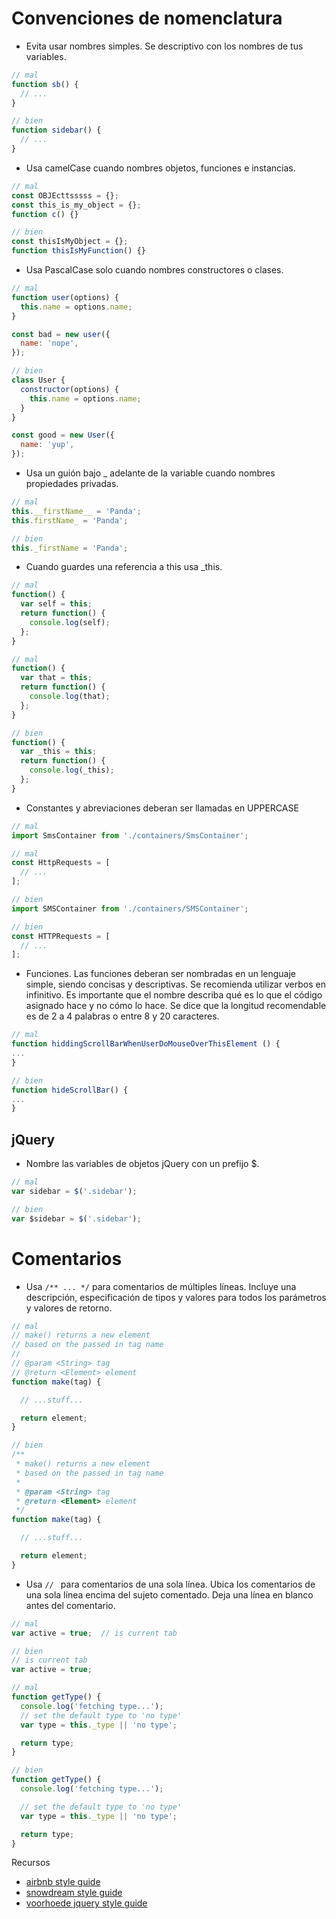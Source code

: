 #  Convenciones de nomenclatura
- Evita usar nombres simples. Se descriptivo con los nombres de tus variables.

```javascript
// mal
function sb() {
  // ...
}

// bien
function sidebar() {
  // ...
}
```
 
 
 - Usa camelCase cuando nombres objetos, funciones e instancias.
```javascript
// mal
const OBJEcttsssss = {};
const this_is_my_object = {};
function c() {}

// bien
const thisIsMyObject = {};
function thisIsMyFunction() {}
```

 - Usa PascalCase solo cuando nombres constructores o clases.

```javascript
// mal
function user(options) {
  this.name = options.name;
}

const bad = new user({
  name: 'nope',
});

// bien
class User {
  constructor(options) {
    this.name = options.name;
  }
}

const good = new User({
  name: 'yup',
});
```

- Usa un guión bajo _ adelante de la variable cuando nombres propiedades privadas.

```javascript
// mal
this.__firstName__ = 'Panda';
this.firstName_ = 'Panda';

// bien
this._firstName = 'Panda';
```

- Cuando guardes una referencia a this usa _this.
```javascript
// mal
function() {
  var self = this;
  return function() {
    console.log(self);
  };
}

// mal
function() {
  var that = this;
  return function() {
    console.log(that);
  };
}

// bien
function() {
  var _this = this;
  return function() {
    console.log(_this);
  };
}
```

- Constantes y abreviaciones deberan ser llamadas en UPPERCASE
```javascript
// mal
import SmsContainer from './containers/SmsContainer';

// mal
const HttpRequests = [
  // ...
];

// bien
import SMSContainer from './containers/SMSContainer';

// bien
const HTTPRequests = [
  // ...
];
```

- Funciones. Las funciones deberan ser nombradas en un lenguaje simple, siendo concisas y descriptivas. Se recomienda utilizar verbos en infinitivo. Es importante que el nombre describa qué es lo que el código asignado hace y no cómo lo hace. Se dice que la longitud recomendable es de 2 a 4 palabras o entre 8 y 20 caracteres.


```javascript
// mal
function hiddingScrollBarWhenUserDoMouseOverThisElement () {
...
}

// bien
function hideScrollBar() {
...
}
```


## jQuery
- Nombre las variables de objetos jQuery con un prefijo $.
```javascript
// mal
var sidebar = $('.sidebar');

// bien
var $sidebar = $('.sidebar'); 
```


# Comentarios
- Usa ```/** ... */``` para comentarios de múltiples líneas. Incluye una descripción, especificación de tipos y valores para todos los parámetros y valores de retorno.

```javascript
// mal
// make() returns a new element
// based on the passed in tag name
//
// @param <String> tag
// @return <Element> element
function make(tag) {

  // ...stuff...

  return element;
}

// bien
/**
 * make() returns a new element
 * based on the passed in tag name
 *
 * @param <String> tag
 * @return <Element> element
 */
function make(tag) {

  // ...stuff...

  return element;
}
```

- Usa ```// ``` para comentarios de una sola línea. Ubica los comentarios de una sola línea encima del sujeto comentado. Deja una línea en blanco antes del comentario. 

```javascript
// mal
var active = true;  // is current tab

// bien
// is current tab
var active = true;

// mal
function getType() {
  console.log('fetching type...');
  // set the default type to 'no type'
  var type = this._type || 'no type';

  return type;
}

// bien
function getType() {
  console.log('fetching type...');

  // set the default type to 'no type'
  var type = this._type || 'no type';

  return type;
}
```


Recursos
- [airbnb style guide](https://www.google.com)
- [snowdream style guide](http://snowdream.github.io/javascript-style-guide/javascript-style-guide/es/)
- [voorhoede jquery style guide](https://github.com/voorhoede/jquery-style-guide)
